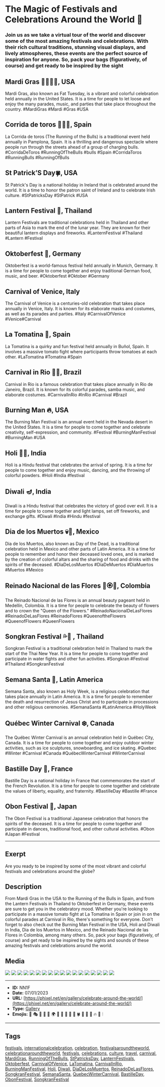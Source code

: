 # The Magic of Festivals and Celebrations Around the World 🎉
### Join us as we take a virtual tour of the world and discover some of the most amazing festivals and celebrations. With their rich cultural traditions, stunning visual displays, and lively atmospheres, these events are the perfect source of inspiration for anyone. So, pack your bags (figuratively, of course) and get ready to be inspired by the sight

## Mardi Gras 💃🏽🎺🎷, USA
Mardi Gras, also known as Fat Tuesday, is a vibrant and colorful celebration held annually in the United States. It is a time for people to let loose and enjoy the many parades, music, and parties that take place throughout the country.
#MardiGras #Mardi #Gras #USA

## Corrida de toros 🏃💨🐃, Spain
La Corrida de toros (The Running of the Bulls) is a traditional event held annually in Pamplona, Spain. It is a thrilling and dangerous spectacle where people run through the streets ahead of a group of charging bulls.
#CorridaDeToros #RunningOfTheBulls #bulls #Spain #CorridaToros #RunningBulls #RunningOfBulls 

## St Patrick’S Day🍀, USA
St Patrick's Day is a national holiday in Ireland that is celebrated around the world. It is a time to honor the patron saint of Ireland and to celebrate Irish culture.
#StPatricksDay #StPatrick #USA

## Lantern Festival 🌟, Thailand
Lantern Festivals are traditional celebrations held in Thailand and other parts of Asia to mark the end of the lunar year. They are known for their beautiful lantern displays and fireworks.
#LanternFestival #Thailand #Lantern #Festival

## Oktoberfest 🍺, Germany
Oktoberfest is a world-famous festival held annually in Munich, Germany. It is a time for people to come together and enjoy traditional German food, music, and beer.
#Oktoberfest #Oktober #Germany

## Carnival of Venice, Italy
The Carnival of Venice is a centuries-old celebration that takes place annually in Venice, Italy. It is known for its elaborate masks and costumes, as well as its parades and parties.
#Italy #CarnivalOfVenice #Venice#Carnival

## La Tomatina 🍅, Spain
La Tomatina is a quirky and fun festival held annually in Buñol, Spain. It involves a massive tomato fight where participants throw tomatoes at each other.
#LaTomatina #Tomatina #Spain

## Carnival in Rio 💃🏽, Brazil
Carnival in Rio is a famous celebration that takes place annually in Rio de Janeiro, Brazil. It is known for its colorful parades, samba music, and elaborate costumes.
#CarnivalInRio #InRio #Carnival #Brazil

## Burning Man 🔥, USA
The Burning Man Festival is an annual event held in the Nevada desert in the United States. It is a time for people to come together and celebrate creativity, self-expression, and community.
#Festival #BurningManFestival #BurningMan #USA

## Holi 💨🌺, India
Holi is a Hindu festival that celebrates the arrival of spring. It is a time for people to come together and enjoy music, dancing, and the throwing of colorful powders.
#Holi #India #festival

## Diwali 🪔, India
Diwali is a Hindu festival that celebrates the victory of good over evil. It is a time for people to come together and light lamps, set off fireworks, and exchange gifts.
#Diwali #India #Hindu #festival

## Dia de los Muertos 💀🌺, Mexico
Dia de los Muertos, also known as Day of the Dead, is a traditional celebration held in Mexico and other parts of Latin America. It is a time for people to remember and honor their deceased loved ones, and is marked by the creation of colorful altars and the sharing of food and drinks with the spirits of the deceased.
#DiaDeLosMuertos #DiaDeMuertos #DiaMuertos #Muertos #Mexico

## Reinado Nacional de las Flores 💐🏵️🌺, Colombia
The Reinado Nacional de las Flores is an annual beauty pageant held in Medellín, Colombia. It is a time for people to celebrate the beauty of flowers and to crown the "Queen of the Flowers."
#ReinadoNacionalDeLasFlores #ReinadoDeLasFlores #ReinadoFlores #QueenoftheFlowers #QueenofFlowers #QueenFlowers

## Songkran Festival 💦🌊 , Thailand
Songkran Festival is a traditional celebration held in Thailand to mark the start of the Thai New Year. It is a time for people to come together and participate in water fights and other fun activities.
#Songkran #Festival #Thailand #SongkranFestival

## Semana Santa 🙏, Latin America
Semana Santa, also known as Holy Week, is a religious celebration that takes place annually in Latin America. It is a time for people to remember the death and resurrection of Jesus Christ and to participate in processions and other religious ceremonies.
#SemanaSanta #LatinAmerica #HolyWeek 

## Québec Winter Carnival ❄️, Canada
The Québec Winter Carnival is an annual celebration held in Québec City, Canada. It is a time for people to come together and enjoy outdoor winter activities, such as ice sculptures, snowboarding, and ice skating.
#Quebec #Winter #Carnival #Canada #QuébecWinterCarnival #WinterCarnival

## Bastille Day 🏰, France
Bastille Day is a national holiday in France that commemorates the start of the French Revolution. It is a time for people to come together and celebrate the values of liberty, equality, and fraternity.
#BastilleDay #Bastille #France

## Obon Festival 🏮, Japan
The Obon Festival is a traditional Japanese celebration that honors the spirits of the deceased. It is a time for people to come together and participate in dances, traditional food, and other cultural activities.
#Obon #Japan #Festival


------------
## Exerpt
Are you ready to be inspired by some of the most vibrant and colorful festivals and celebrations around the globe?
## Description
From Mardi Gras in the USA to the Running of the Bulls in Spain, and from the Lantern Festivals in Thailand to Oktoberfest in Germany, these events are sure to get you in the celebratory mood. Whether you're looking to participate in a massive tomato fight at La Tomatina in Spain or join in on the colorful parades at Carnival in Rio, there's something for everyone. Don't forget to also check out the Burning Man Festival in the USA, Holi and Diwali in India, Dia de los Muertos in Mexico, and the Reinado Nacional de las Flores in Colombia, among many others. So, pack your bags (figuratively, of course) and get ready to be inspired by the sights and sounds of these amazing festivals and celebrations around the world.
## Media
<img src="media/0baca739/lantern-festival-thailand.jpg">
<img src="media/843c005e/oktoberfest-germany.jpg">
<img src="media/bbdf03c5/st-patricks-day-usa.jpg">
<img src="media/dad9342c/songkran-festival-thailand.jpg">
<img src="media/161980fe/semana-santa-latin-america.jpg">
<img src="media/88b31c68/reinado-nacional-de-las-flores-colombia.jpg">
<img src="media/d111d226/quebec-winter-carnival-canada.jpg">
<img src="media/14104c15/obon-festival-japan.jpg">
<img src="media/961fe447/mardi-gras-usa.jpg">
<img src="media/4a2218a6/la-tomatina-spain.jpg">
<img src="media/0b8aac0d/holi-india.jpg">
<img src="media/0b2d7df2/diwali-india.jpg">
<img src="media/4545692d/dia-de-los-muertos-mexico.jpg">
<img src="media/9908f28d/corrida-de-toros-spain.jpg">
<img src="media/37d296b9/carnival-of-venice-italy.jpg">
<img src="media/a9ae0060/carnival-in-rio-brazil.jpg">
<img src="media/e90a0af9/burning-man-festival-usa.jpg">
<img src="media/51e4ec99/bastille-day-france.jpg">

------------
- **ID:** NN1F
- **Date:** 07/01/2023
- **URL:** [https://phixel.net/en/gallery/celebrate-around-the-world/](https://phixel.net/en/gallery/celebrate-around-the-world/)
- **Type:** [Gallery](#gallery)
- **Emojis:** 🎉 🎭 🐂 🏃 💨 🌍 💃 🏽 🎺 🎷 🎨 🍀 🏮 🍺 🍅 🔥 🌺 🕯

------------
## Tags
[festivals](#festivals), [internationalcelebration](#internationalcelebration), [celebration](#celebration), [festivalsaroundtheworld](#festivalsaroundtheworld), [celebrationaroundtheworld](#celebrationaroundtheworld), [festivals](#festivals), [celebrations](#celebrations), [culture](#culture), [travel](#travel), [carnival](#carnival), [MardiGras](#MardiGras), [RunningOfTheBulls](#RunningOfTheBulls), [StPatricksDay](#StPatricksDay), [LanternFestivals](#LanternFestivals), [Oktoberfest](#Oktoberfest), [CarnivalOfVenice](#CarnivalOfVenice), [LaTomatina](#LaTomatina), [CarnivalInRio](#CarnivalInRio), [BurningManFestival](#BurningManFestival), [Holi](#Holi), [Diwali](#Diwali), [DiaDeLosMuertos](#DiaDeLosMuertos), [ReinadoDeLasFlores](#ReinadoDeLasFlores), [SongkranFestival](#SongkranFestival), [SemanaSanta](#SemanaSanta), [QuebecWinterCarnival](#QuebecWinterCarnival), [BastilleDay](#BastilleDay), [ObonFestival](#ObonFestival), [SongkranFestival](#SongkranFestival)
